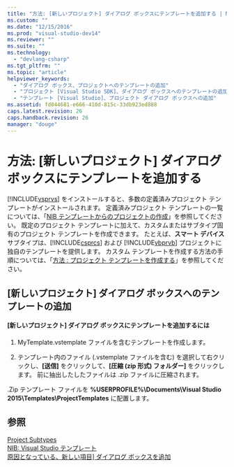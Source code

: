 ```yaml
---
title: "方法: [新しいプロジェクト] ダイアログ ボックスにテンプレートを追加する | Microsoft Docs"
ms.custom: ""
ms.date: "12/15/2016"
ms.prod: "visual-studio-dev14"
ms.reviewer: ""
ms.suite: ""
ms.technology: 
  - "devlang-csharp"
ms.tgt_pltfrm: ""
ms.topic: "article"
helpviewer_keywords: 
  - "ダイアログ ボックス、プロジェクトへのテンプレートの追加"
  - "プロジェクト [Visual Studio SDK]、ダイアログ ボックスへのテンプレートの追加"
  - "テンプレート [Visual Studio]、プロジェクト ダイアログ ボックスへの追加"
ms.assetid: fd044681-e666-410d-815c-33db923ed888
caps.latest.revision: 26
caps.handback.revision: 26
manager: "douge"
---
```

# 方法: [新しいプロジェクト] ダイアログ ボックスにテンプレートを追加する
[!INCLUDE[vsprvs](../assembler/masm/includes/vsprvs_md.md)] をインストールすると、多数の定義済みプロジェクト テンプレートがインストールされます。 定義済みプロジェクト テンプレートの一覧については、「[NIB テンプレートからのプロジェクトの作成](http://msdn.microsoft.com/ja-jp/7c36d86a-6b79-4480-8228-0f925f1204b2)」を参照してください。 既定のプロジェクト テンプレートに加えて、カスタムまたはサブタイプ固有のプロジェクト テンプレートを作成できます。 たとえば、**スマート デバイス** サブタイプは、[!INCLUDE[csprcs](../ide/includes/csprcs_md.md)] および [!INCLUDE[vbprvb](../Token/vbprvb_md.md)] プロジェクトに独自のテンプレートを提供します。 カスタム テンプレートを作成する方法の手順については、「[方法 : プロジェクト テンプレートを作成する](../Topic/How%20to:%20Create%20Project%20Templates.md)」を参照してください。  
  
## \[新しいプロジェクト\] ダイアログ ボックスへのテンプレートの追加  
  
#### \[新しいプロジェクト\] ダイアログ ボックスにテンプレートを追加するには  
  
1.  MyTemplate.vstemplate ファイルを含むテンプレートを作成します。  
  
2.  テンプレート内のファイル \(.vstemplate ファイルを含む\) を選択して右クリックし、**\[送信\]** をクリックして、**\[圧縮 \(zip 形式\) フォルダー\]** をクリックします。 前に抽出したしたファイルは .zip ファイルに圧縮されます。  
  
 .Zip テンプレート ファイルを **%USERPROFILE%\\Documents\\Visual Studio 2015\\Templates\\ProjectTemplates** に配置します。  
  
## 参照  
 [Project Subtypes](d235b47b-cf11-4d47-a63f-e33d9d16105d2044a030-0795-4940-bd65-a6e44de98a0f)   
 [NIB: Visual Studio テンプレート](http://msdn.microsoft.com/ja-jp/141fccaa-d68f-4155-822b-27f35dd94041)   
 [原因となっている、新しい項目\] ダイアログ ボックスを追加](../Topic/Contributing%20to%20the%20Add%20New%20Item%20Dialog%20Box.md)